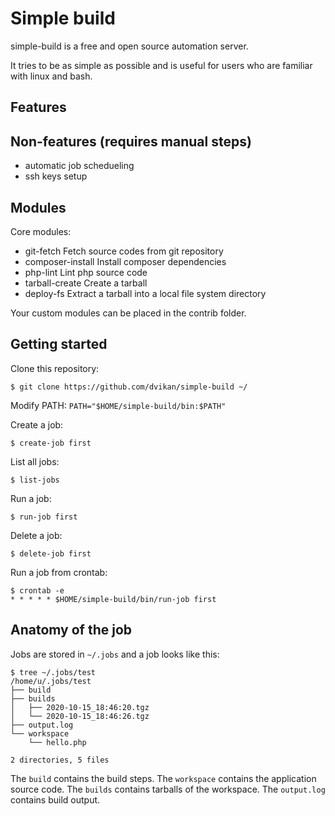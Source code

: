 # Simple build

simple-build is a free and open source automation server.

It tries to be as simple as possible and is useful for users who are
familiar with linux and bash.

## Features

## Non-features (requires manual steps)

* automatic job schedueling
* ssh keys setup

## Modules

Core modules:

* git-fetch Fetch source codes from git repository
* composer-install Install composer dependencies
* php-lint Lint php source code
* tarball-create Create a tarball
* deploy-fs Extract a tarball into a local file system directory

Your custom modules can be placed in the contrib folder.

## Getting started

Clone this repository:

    $ git clone https://github.com/dvikan/simple-build ~/

Modify PATH: `PATH="$HOME/simple-build/bin:$PATH"`

Create a job:

    $ create-job first

List all jobs:

    $ list-jobs

Run a job:

    $ run-job first

Delete a job:

    $ delete-job first

Run a job from crontab:

    $ crontab -e
    * * * * * $HOME/simple-build/bin/run-job first

## Anatomy of the job

Jobs are stored in `~/.jobs` and a job looks like this:

    $ tree ~/.jobs/test
    /home/u/.jobs/test
    ├── build
    ├── builds
    │   ├── 2020-10-15_18:46:20.tgz
    │   └── 2020-10-15_18:46:26.tgz
    ├── output.log
    └── workspace
        └── hello.php

    2 directories, 5 files

The `build` contains the build steps. The `workspace` contains the application source code.
The `builds` contains tarballs of the workspace. The `output.log` contains build output.
